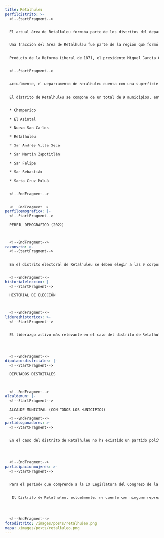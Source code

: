 ```yaml
---
title: Retalhuleu
perfildistrito: >-
  <!--StartFragment-->


  El actual área de Retalhuleu formaba parte de los distritos del departamento de Sololá/Suchitepéquez en el año 1825 tras el proceso que anulaba la Anexión a México. Durante este tiempo, parte de los actuales departamentos de Sololá, Suchitepéquez, Totonicapán y Retalhuleu (y algunos de los municipios que actualmente los componen) eran parte de una misma demarcación territorial. 


  Una fracción del área de Retalhuleu fue parte de la región que formó el efímero Estado de Los Altos, aprobado el 25 de diciembre de 1838 por el Congreso de la República Federal de Centroamérica, debido a movimientos secesionistas en la región. Este Estado se constituyó en cuatro departamentos: Quetzaltenango, Totonicapán, Sololá (donde se encontraba Retalhuleu) y Suchitepéquez. Sin embargo, dicho territorio fue reintegrado a la República de Guatemala en 1840 por el general Rafael Carrera, dando por terminada la separación del Estado de los Altos.


  Producto de la Reforma Liberal de 1871, el presidente Miguel García Granados emitió el Decreto No. 52 que provocó la creación de los departamentos de Quiché,  Totonicapán y Sololá. El área de Retalhuleu se mantuvo unida a este último, mientras su actividad económica se incrementaba debido a la habilitación oficial del Puerto de Champerico. Lo anterior llevó a que el 16 de octubre de 1877, mediante el decreto No. 194, oficialmente se creara el Departamento de Retalhuleu. 


  <!--StartFragment-->


  Actualmente, el Departamento de Retalhuleu cuenta con una superficie de 1,856 km² y una población total de 326,828 habitantes. Estos se subdividen en un 57.34% de población urbana y el restante 42.66% de población rural. Asimismo, el departamento de Retalhuleu cuenta con una población identificada con el género femenino ligeramente mayor al masculino (51.12%) y predominantemente ladino (84.62%). La edad promedio del departamento es de 27 años, por lo que se puede catalogar como un área predominantemente joven. 


  El distrito de Retalhuleu se compone de un total de 9 municipios, entre los que destaca Champerico como centro económico del departamento. Estas 9 unidades territoriales que componen el departamento son: 


  * Champerico

  * El Asintal

  * Nuevo San Carlos

  * Retalhuleu 

  * San Andrés Villa Seca

  * San Martín Zapotitlán

  * San Felipe 

  * San Sebastián 

  * Santa Cruz Muluá


  <!--EndFragment-->


  <!--EndFragment-->
perfildemografico: |-
  <!--StartFragment-->

  PERFIL DEMOGRAFICO (2022)



  <!--EndFragment-->
razonvoto: >-
  <!--StartFragment-->


  En el distrito electoral de Retalhuleu se deben elegir a las 9 corporaciones municipales (alcalde y síndicos) del departamento, correspondientes a los 9 municipios que componen el distrito. Asimismo, los ciudadanos del departamento deben elegir a 3 diputados distritales que les representarán en el Congreso de la República.


  <!--EndFragment-->
historialeleccion: |-
  <!--StartFragment-->

  HISTORIAL DE ELECCIÓN



  <!--EndFragment-->
lidereshistoricos: >-
  <!--StartFragment-->


  El liderazgo activo más relevante en el caso del distrito de Retalhuleu es el actual diputado por el distrito, Jose Luis Galindo de León. Si bien su trayectoria por el Congreso de la República inició en la actual IX Legislatura, Galindo se ha consolidado como una figura política relevante dentro del departamento de Retalhuleu. El diputado fue alcalde de Retalhuleu, cabecera municipal del departamento, durante tres períodos consecutivos (2008 - 2020). Su paso por la jefatura edil del municipio, a través de tres partidos políticos distintos, se caracterizó por su vinculación indirecta a una serie de constructoras beneficiadas por contratos en la municipalidad. Lo anterior le garantizó el caudal político necesario para, nuevamente, cambiar de vehículo electoral y catapultar su candidatura, esta vez, al Congreso de la República por el distrito de Retalhuleu. 




  <!--EndFragment-->
diputadosdistritales: |-
  <!--StartFragment-->

  DIPUTADOS DISTRITALES



  <!--EndFragment-->
alcaldemun: |-
  <!--StartFragment-->

  ALCALDE MUNICIPAL (CON TODOS LOS MUNICIPIOS)

  <!--EndFragment-->
partidosganadores: >-
  <!--StartFragment-->


  En el caso del distrito de Retalhuleu no ha existido un partido político que pueda mantener su caudal político en el paso de un proceso electoral a otro, posiblemente por la baja magnitud de este. Durante los últimos tres procesos electorales, un total de cinco partidos políticos se han repartido los tres escaños que se disputan en el distrito por cada elección. Actualmente, el partido VALOR ha sido el único vehículo electoral que ha logrado asegurarse dos de esos tres escaños en disputa; rompiendo con esa tendencia de repartición de asientos. 




  <!--EndFragment-->
participacionmujeres: >-
  <!--StartFragment-->


  Para el período que comprende a la IX Legislatura del Congreso de la República de Guatemala (2020 - 2024), únicamente fueron electas 31 mujeres del total de 160 diputados que componen el hemiciclo parlamentario. Es decir, dicha Legislatura cuenta con un aproximado del 20% de representación política de la mujer; una de las cifras más bajas de representación femenina a nivel latinoamericano. 


   El Distrito de Retalhuleu, actualmente, no cuenta con ninguna representante de género femenino en el Legislativo. Dicha tendencia de subrepresentación femenina ha sido tal, que en los últimos tres procesos electorales estudiados, únicamente una mujer ha sido electa como diputada por el departamento, Alicia Dolores Beltrán López, en el proceso electoral de 2011 y reelecta en el siguiente proceso de elección. 




  <!--EndFragment-->
fotodistrito: /images/posts/retalhuleo.png
mapa: /images/posts/retalhuleo.png
---
```

